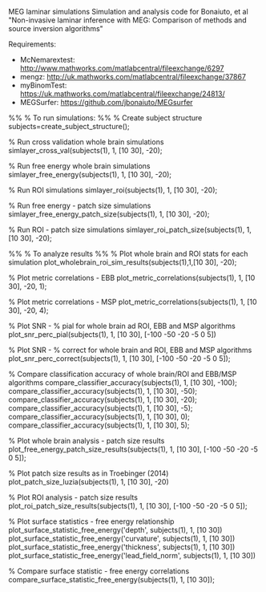 MEG laminar simulations
Simulation and analysis code for Bonaiuto, et al
"Non-invasive laminar inference with MEG: Comparison of methods and source
inversion algorithms"

Requirements:
* McNemarextest: http://www.mathworks.com/matlabcentral/fileexchange/6297
* mengz: http://uk.mathworks.com/matlabcentral/fileexchange/37867
* myBinomTest: https://uk.mathworks.com/matlabcentral/fileexchange/24813/
* MEGSurfer: https://github.com/jbonaiuto/MEGsurfer


%%
% To run simulations:
%%
% Create subject structure
subjects=create_subject_structure();

% Run cross validation whole brain simulations
simlayer_cross_val(subjects(1), 1, [10 30], -20);

% Run free energy whole brain simulations
simlayer_free_energy(subjects(1), 1, [10 30], -20);

% Run ROI simulations
simlayer_roi(subjects(1), 1, [10 30], -20);

% Run free energy - patch size simulations
simlayer_free_energy_patch_size(subjects(1), 1, [10 30], -20);

% Run ROI - patch size simulations
simlayer_roi_patch_size(subjects(1), 1, [10 30], -20);

%% 
% To analyze results
%%
% Plot whole brain and ROI stats for each simulation
plot_wholebrain_roi_sim_results(subjects(1),1,[10 30], -20);

% Plot metric correlations - EBB
plot_metric_correlations(subjects(1), 1, [10 30], -20, 1);

% Plot metric correlations - MSP
plot_metric_correlations(subjects(1), 1, [10 30], -20, 4);

% Plot SNR - % pial for whole brain ad ROI, EBB and MSP algorithms
plot_snr_perc_pial(subjects(1), 1, [10 30], [-100 -50 -20 -5 0 5])

% Plot SNR - % correct for whole brain and ROI, EBB and MSP algorithms
plot_snr_perc_correct(subjects(1), 1, [10 30], [-100 -50 -20 -5 0 5]);

% Compare classification accuracy of whole brain/ROI and EBB/MSP algorithms
compare_classifier_accuracy(subjects(1), 1, [10 30], -100);
compare_classifier_accuracy(subjects(1), 1, [10 30], -50);
compare_classifier_accuracy(subjects(1), 1, [10 30], -20);
compare_classifier_accuracy(subjects(1), 1, [10 30], -5);
compare_classifier_accuracy(subjects(1), 1, [10 30], 0);
compare_classifier_accuracy(subjects(1), 1, [10 30], 5);

% Plot whole brain analysis - patch size results
plot_free_energy_patch_size_results(subjects(1), 1, [10 30], [-100 -50 -20 -5 0 5]);

% Plot patch size results as in Troebinger (2014)
plot_patch_size_luzia(subjects(1), 1, [10 30], -20)

% Plot ROI analysis - patch size results
plot_roi_patch_size_results(subjects(1), 1, [10 30], [-100 -50 -20 -5 0 5]);

% Plot surface statistics - free energy relationship
plot_surface_statistic_free_energy('depth', subjects(1), 1, [10 30])
plot_surface_statistic_free_energy('curvature', subjects(1), 1, [10 30])
plot_surface_statistic_free_energy('thickness', subjects(1), 1, [10 30])
plot_surface_statistic_free_energy('lead_field_norm', subjects(1), 1, [10 30])

% Compare surface statistic - free energy correlations
compare_surface_statistic_free_energy(subjects(1), 1, [10 30]);